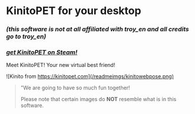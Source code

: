 # KinitoPET for your desktop
### _(this software is not at all affiliated with troy_en and all credits go to troy_en)_
### _[get KinitoPET on Steam!](https://store.steampowered.com/app/2075070/KinitoPET/)_


Meet KinitoPET! Your new virtual best friend!

![Kinito from https://kinitopet.com](/readmeimgs/kinitowebpose.png)

> "We are going to have so much fun together!
> 
> Please note that certain images do **NOT** resemble what is in this software.
